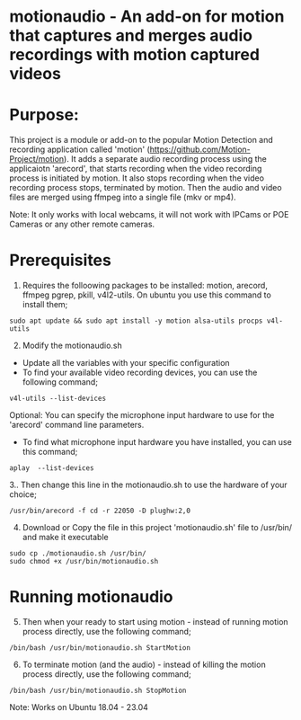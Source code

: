 # motionaudio - An add-on for motion that captures and merges audio recordings with motion captured videos

# Purpose: 
This project is a module or add-on to the popular Motion Detection and recording application called 'motion' (https://github.com/Motion-Project/motion). 
It adds a separate audio recording process using the applicaiotn 'arecord', that starts recording when the video recording process is initiated by motion.
It also stops recording when the video recording process stops, terminated by motion. 
Then the audio and video files are merged using ffmpeg into a single file (mkv or mp4).

Note: It only works with local webcams, it will not work with IPCams or POE Cameras or any other remote cameras.

# Prerequisites
1. Requires the folloowing packages to be installed: motion, arecord, ffmpeg pgrep, pkill, v4l2-utils. On ubuntu you use this command to install them;
```
sudo apt update && sudo apt install -y motion alsa-utils procps v4l-utils
```

2. Modify the motionaudio.sh 
  - Update all the variables with your specific configuration
  - To find your available video recording devices, you can use the following command;
```
v4l-utils --list-devices 
```

Optional: You can specify the microphone input hardware to use for the 'arecord' command line parameters.
   - To find what microphone input hardware you have installed, you can use this command; 
```
aplay  --list-devices
``` 
3.. Then change this line in the motionaudio.sh to use the hardware of your choice;
```
/usr/bin/arecord -f cd -r 22050 -D plughw:2,0
```

4. Download or Copy the file in this project 'motionaudio.sh' file to /usr/bin/ and make it executable
```
sudo cp ./motionaudio.sh /usr/bin/
sudo chmod +x /usr/bin/motionaudio.sh
```

# Running motionaudio
5. Then when your ready to start using motion - instead of running motion process directly, use the following command; 
```
/bin/bash /usr/bin/motionaudio.sh StartMotion
```

6. To terminate motion (and the audio) - instead of killing the motion process directly, use the following command; 
```
/bin/bash /usr/bin/motionaudio.sh StopMotion
```

Note: Works on Ubuntu 18.04 - 23.04
